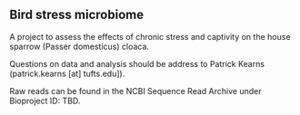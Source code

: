 ## Bird stress microbiome
A project to assess the effects of chronic stress and captivity on the house sparrow (Passer domesticus) cloaca. 

Questions on data and analysis should be address to Patrick Kearns (patrick.kearns [at] tufts.edu]). 

Raw reads can be found in the NCBI Sequence Read Archive under Bioproject ID: TBD.
